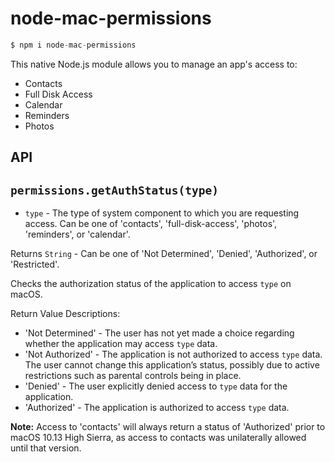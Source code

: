 # node-mac-permissions

```js
$ npm i node-mac-permissions
```

This native Node.js module allows you to manage an app's access to:

* Contacts
* Full Disk Access
* Calendar
* Reminders
* Photos

## API

## `permissions.getAuthStatus(type)`

* `type` - The type of system component to which you are requesting access. Can be one of 'contacts', 'full-disk-access', 'photos', 'reminders', or 'calendar'.

Returns `String` - Can be one of 'Not Determined', 'Denied', 'Authorized', or 'Restricted'.

Checks the authorization status of the application to access `type` on macOS.

Return Value Descriptions: 
* 'Not Determined' - The user has not yet made a choice regarding whether the application may access `type` data.
* 'Not Authorized' - The application is not authorized to access `type` data. The user cannot change this application’s status, possibly due to active restrictions such as parental controls being in place.
* 'Denied' - The user explicitly denied access to `type` data for the application.
* 'Authorized' - The application is authorized to access `type` data.

**Note:** Access to 'contacts' will always return a status of 'Authorized' prior to macOS 10.13 High Sierra, as access to contacts was unilaterally allowed until that version.
